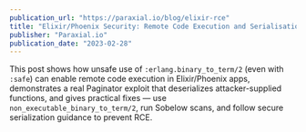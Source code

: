 ```yaml
---
publication_url: "https://paraxial.io/blog/elixir-rce"
title: "Elixir/Phoenix Security: Remote Code Execution and Serialisation"
publisher: "Paraxial.io"
publication_date: "2023-02-28"
---
```


This post shows how unsafe use of `:erlang.binary_to_term/2` (even with `:safe`)
can enable remote code execution in Elixir/Phoenix apps, demonstrates a real
Paginator exploit that deserializes attacker-supplied functions, and gives
practical fixes — use `non_executable_binary_to_term/2`, run Sobelow scans, and
follow secure serialization guidance to prevent RCE.
